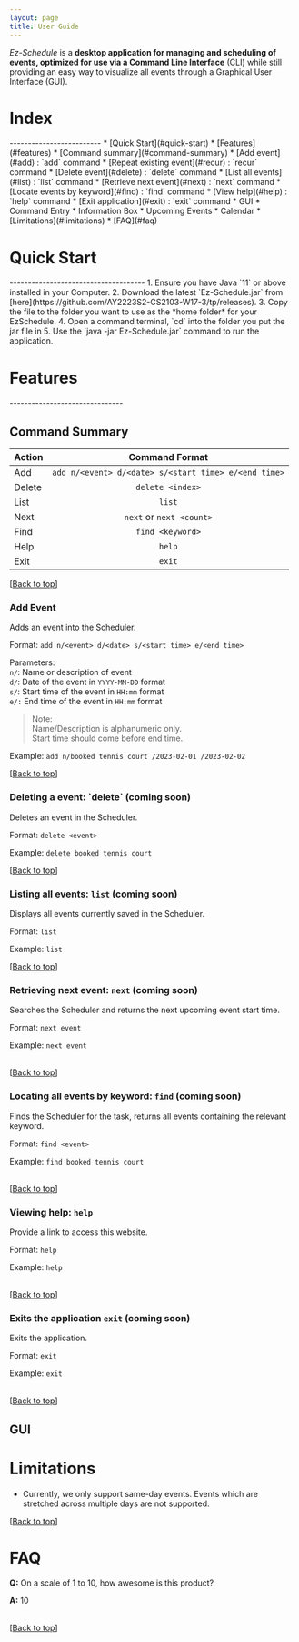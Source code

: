 ```yaml
---
layout: page
title: User Guide
---
```


_Ez-Schedule_ is a **desktop application for managing and scheduling of events, optimized for use via a Command Line
Interface** (CLI) while still providing an easy way to visualize all events through a Graphical User Interface (GUI).

<h1 id="index">Index</h1>
-------------------------
* [Quick Start](#quick-start)
* [Features](#features)
  * [Command summary](#command-summary)
    * [Add event](#add) : `add` command
    * [Repeat existing event](#recur) : `recur` command
    * [Delete event](#delete) : `delete` command
    * [List all events](#list) : `list` command
    * [Retrieve next event](#next) : `next` command
    * [Locate events by keyword](#find) : `find` command
    * [View help](#help) : `help` command
    * [Exit application](#exit) : `exit` command
  * GUI
    * Command Entry
    * Information Box
    * Upcoming Events
    * Calendar
* [Limitations](#limitations)
* [FAQ](#faq)


<h1 id="quick-start">Quick Start</h1>
-------------------------------------
1. Ensure you have Java `11` or above installed in your Computer.
2. Download the latest `Ez-Schedule.jar` from [here](https://github.com/AY2223S2-CS2103-W17-3/tp/releases).
3. Copy the file to the folder you want to use as the *home folder* for your EzSchedule.
4. Open a command terminal, `cd` into the folder you put the jar file in
5. Use the `java -jar Ez-Schedule.jar` command to run the application.


<h1 id="features">Features</h1>
-------------------------------

<h2 id="command-summary">Command Summary</h2>

| Action |                    Command Format                    |
|:-------|:----------------------------------------------------:|
 | Add    | `add n/<event> d/<date> s/<start time> e/<end time>` |
| Delete |                   `delete <index>`                   |
| List   |                        `list`                        |
| Next   |               `next` or `next <count>`               |
| Find   |                   `find <keyword>`                   |
| Help   |                        `help`                        |
| Exit   |                        `exit`                        |

[[Back to top](#index)]


<h3 id="add">Add Event</h3>

Adds an event into the Scheduler.

Format: `add n/<event> d/<date> s/<start time> e/<end time>`

Parameters:  
`n/`: Name or description of event  
`d/`: Date of the event in `YYYY-MM-DD` format  
`s/`: Start time of the event in `HH:mm` format  
`e/:` End time of the event in `HH:mm` format

> Note:  
> Name/Description is alphanumeric only.  
> Start time should come before end time.

Example: `add n/booked tennis court /2023-02-01 /2023-02-02`

[[Back to top](#index)]



<h3 id="delete">Deleting a event: `delete` (coming soon)</h3>

Deletes an event in the Scheduler.

Format: `delete <event>`

Example: `delete booked tennis court `

[[Back to top](#index)]



### Listing all events: `list` (coming soon)

Displays all events currently saved in the Scheduler.

Format: `list`

Example: `list`

[[Back to top](#index)]

### Retrieving next event: `next` (coming soon)

Searches the Scheduler and returns the next upcoming event start time.

Format: `next event`

Example: `next event`<br><br>

[[Back to top](#index)]



### Locating all events by keyword: `find` (coming soon)

Finds the Scheduler for the task, returns all events containing the relevant keyword.

Format: `find <event>`

Example: `find booked tennis court`<br><br>

[[Back to top](#index)]



### Viewing help: `help`

Provide a link to access this website.

Format: `help`

Example: `help`<br><br>

[[Back to top](#index)]


### Exits the application `exit` (coming soon)

Exits the application.

Format: `exit`

Example: `exit`<br><br>

[[Back to top](#index)]


## GUI

# Limitations
* Currently, we only support same-day events.
  Events which are stretched across multiple days are not supported.

[[Back to top](#index)]

# FAQ

**Q:** On a scale of 1 to 10, how awesome is this product?

**A:** 10<br><br>

[[Back to top](#index)]